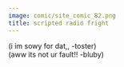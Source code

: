 ```yaml
---
image: comic/site_comic_82.png
title: scripted radio fright
---
```

(i im sowy for dat,, -toster)  
(aww its not ur fault!! -bluby)
